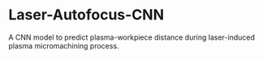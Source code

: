 # Laser-Autofocus-CNN
A CNN model to predict plasma-workpiece distance during laser-induced plasma micromachining process.
